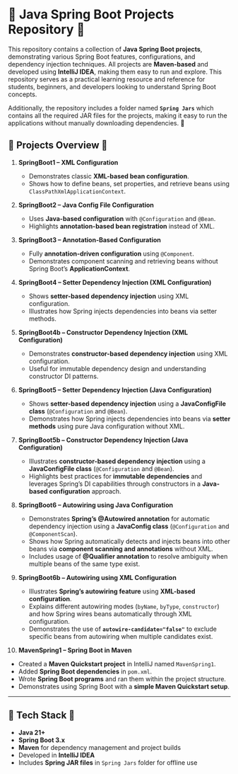 # 🌿 Java Spring Boot Projects Repository 🌿

This repository contains a collection of **Java Spring Boot projects**, demonstrating various Spring Boot features, configurations, and dependency injection techniques. All projects are **Maven-based** and developed using **IntelliJ IDEA**, making them easy to run and explore. This repository serves as a practical learning resource and reference for students, beginners, and developers looking to understand Spring Boot concepts.

Additionally, the repository includes a folder named **`Spring Jars`** which contains all the required JAR files for the projects, making it easy to run the applications without manually downloading dependencies. 🌿

## 🌿 Projects Overview 🌿

1. **SpringBoot1 – XML Configuration**
   - Demonstrates classic **XML-based bean configuration**.
   - Shows how to define beans, set properties, and retrieve beans using `ClassPathXmlApplicationContext`.

2. **SpringBoot2 – Java Config File Configuration**
   - Uses **Java-based configuration** with `@Configuration` and `@Bean`.
   - Highlights **annotation-based bean registration** instead of XML.

3. **SpringBoot3 – Annotation-Based Configuration**
   - Fully **annotation-driven configuration** using `@Component`.
   - Demonstrates component scanning and retrieving beans without Spring Boot’s **ApplicationContext**.

4. **SpringBoot4 – Setter Dependency Injection (XML Configuration)**
   - Shows **setter-based dependency injection** using XML configuration.
   - Illustrates how Spring injects dependencies into beans via setter methods.

5. **SpringBoot4b – Constructor Dependency Injection (XML Configuration)**
   - Demonstrates **constructor-based dependency injection** using XML configuration.
   - Useful for immutable dependency design and understanding constructor DI patterns.

6. **SpringBoot5 – Setter Dependency Injection (Java Configuration)**
   - Shows **setter-based dependency injection** using a **JavaConfigFile class** (`@Configuration` and `@Bean`).
   - Demonstrates how Spring injects dependencies into beans via **setter methods** using pure Java configuration without XML.

7. **SpringBoot5b – Constructor Dependency Injection (Java Configuration)**
   - Illustrates **constructor-based dependency injection** using a **JavaConfigFile class** (`@Configuration` and `@Bean`).
   - Highlights best practices for **immutable dependencies** and leverages Spring’s DI capabilities through constructors in a **Java-based configuration** approach.

8. **SpringBoot6 – Autowiring using Java Configuration**
   - Demonstrates **Spring’s @Autowired annotation** for automatic dependency injection using a **JavaConfig class** (`@Configuration` and `@ComponentScan`).
   - Shows how Spring automatically detects and injects beans into other beans via **component scanning and annotations** without XML.
   - Includes usage of **@Qualifier annotation** to resolve ambiguity when multiple beans of the same type exist.

9. **SpringBoot6b – Autowiring using XML Configuration**
   - Illustrates **Spring’s autowiring feature** using **XML-based configuration**.
   - Explains different autowiring modes (`byName`, `byType`, `constructor`) and how Spring wires beans automatically through XML configuration.
   - Demonstrates the use of **`autowire-candidate="false"`** to exclude specific beans from autowiring when multiple candidates exist.

10. **MavenSpring1 – Spring Boot in Maven**
   - Created a **Maven Quickstart project** in IntelliJ named `MavenSpring1`.
   - Added **Spring Boot dependencies** in `pom.xml`.
   - Wrote **Spring Boot programs** and ran them within the project structure.
   - Demonstrates using Spring Boot with a **simple Maven Quickstart setup**.


---

## 🌿 Tech Stack 🌿

- **Java 21+**
- **Spring Boot 3.x**
- **Maven** for dependency management and project builds
- Developed in **IntelliJ IDEA**
- Includes **Spring JAR files** in `Spring Jars` folder for offline use
